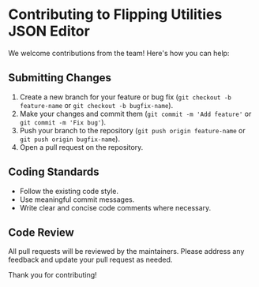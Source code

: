 # Contributing to Flipping Utilities JSON Editor

We welcome contributions from the team! Here's how you can help:

## Submitting Changes
1. Create a new branch for your feature or bug fix (`git checkout -b feature-name` or `git checkout -b bugfix-name`).
2. Make your changes and commit them (`git commit -m 'Add feature'` or `git commit -m 'Fix bug'`).
3. Push your branch to the repository (`git push origin feature-name` or `git push origin bugfix-name`).
4. Open a pull request on the repository.

## Coding Standards
- Follow the existing code style.
- Use meaningful commit messages.
- Write clear and concise code comments where necessary.

## Code Review
All pull requests will be reviewed by the maintainers. Please address any feedback and update your pull request as needed.

Thank you for contributing!
